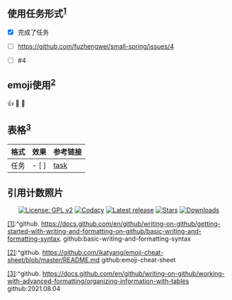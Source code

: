 ## 使用任务形式<sup id="taskDetail">[1](#tdFoot)<sup>

- [x] 完成了任务
- [ ] https://github.com/fuzhengwei/small-spring/issues/4
- [ ] #4


## emoji使用<sup id="emoji">[2](#emojiF)<sup>

:+1: 🥒 🍅 
  
## 表格<sup id="table">[3](#tableF)</sup>
	
| 格式 | 效果| 参考链接|
| --- | --- | --- |
| 任务 | - [ ] | [task](#taskDetail)|
  
## 引用计数照片
<p align="center">
  <a href="https://www.gnu.org/licenses/old-licenses/gpl-2.0"><img src="https://img.shields.io/github/license/dataease/dataease?color=%231890FF&style=flat-square" alt="License: GPL v2"></a>
  <a href="https://app.codacy.com/gh/dataease/dataease?utm_source=github.com&utm_medium=referral&utm_content=dataease/dataease&utm_campaign=Badge_Grade_Dashboard"><img src="https://app.codacy.com/project/badge/Grade/da67574fd82b473992781d1386b937ef" alt="Codacy"></a>
  <a href="https://github.com/dataease/dataease/releases/latest"><img src="https://img.shields.io/github/v/release/dataease/dataease" alt="Latest release"></a>
  <a href="https://github.com/dataease/dataease"><img src="https://img.shields.io/github/stars/dataease/dataease?color=%231890FF&style=flat-square" alt="Stars"></a>
  <a href="https://github.com/dataease/dataease/releases/latest"><img src="https://img.shields.io/github/downloads/dataease/dataease/total" alt="Downloads"></a>
</p>
   


<span id="tdFoot">[[1]](#taskDetail)</span>:^github. https://docs.github.com/en/github/writing-on-github/getting-started-with-writing-and-formatting-on-github/basic-writing-and-formatting-syntax. github:basic-writing-and-formatting-syntax

<span id="emojiF">[[2]](#emoji)</span>:^github. https://github.com/ikatyang/emoji-cheat-sheet/blob/master/README.md  github:emoji-cheat-sheet

<span id="tableF">[[3]](#table)</span>:^github. https://docs.github.com/en/github/writing-on-github/working-with-advanced-formatting/organizing-information-with-tables github:2021.08.04
